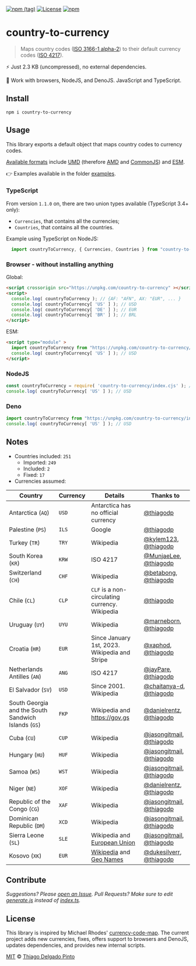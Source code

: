 [![npm (tag)](https://img.shields.io/npm/v/country-to-currency?color=green&label=NPM&style=for-the-badge)](https://github.com/thiagodp/country-to-currency/releases)
[![License](https://img.shields.io/npm/l/country-to-currency.svg?style=for-the-badge&color=green)](https://github.com/thiagodp/country-to-currency/blob/master/LICENSE.txt)
[![npm](https://img.shields.io/npm/dt/country-to-currency?style=for-the-badge&color=green)](https://www.npmjs.com/package/country-to-currency)

# country-to-currency

> Maps country codes ([ISO 3166-1 alpha-2](https://en.wikipedia.org/wiki/ISO_3166-1_alpha-2#Officially_assigned_code_elements)) to their default currency codes ([ISO 4217](https://en.wikipedia.org/wiki/ISO_4217#Active_codes)).

⚡ Just 2.3 KB (uncompressed), no external dependencies.

🎯 Work with browsers, NodeJS, and DenoJS. JavaScript and TypeScript.

## Install

```shell
npm i country-to-currency
```


## Usage

This library exports a default object that maps country codes to currency codes.

[Available formats]() include [UMD](https://github.com/umdjs/umd) (therefore [AMD](https://github.com/amdjs/amdjs-api/wiki/AMD) and [CommonJS](http://wiki.commonjs.org/wiki/CommonJS)) and
[ESM](https://developer.mozilla.org/en-US/docs/Web/JavaScript/Guide/Modules).

👉 Examples available in the folder [examples](https://github.com/thiagodp/country-to-currency/tree/master/examples).

### TypeScript

From version `1.1.0` on, there are two union types available (TypeScript 3.4+ only):
- `Currencies`, that contains all the currencies;
- `Countries`, that contains all the countries.

Example using TypeScript on NodeJS:
```typescript
  import countryToCurrency, { Currencies, Countries } from "country-to-currency";
```

### Browser - without installing anything

Global:
```html
<script crossorigin src="https://unpkg.com/country-to-currency" ></script>
<script>
  console.log( countryToCurrency ); // {AF: "AFN", AX: "EUR", ... }
  console.log( countryToCurrency[ 'US' ] ); // USD
  console.log( countryToCurrency[ 'DE' ] ); // EUR
  console.log( countryToCurrency[ 'BR' ] ); // BRL
</script>
```

ESM:
```html
<script type="module" >
  import countryToCurrency from "https://unpkg.com/country-to-currency/index.esm.js";
  console.log( countryToCurrency[ 'US' ] ); // USD
</script>
```

### NodeJS
```js
const countryToCurrency = require( 'country-to-currency/index.cjs' ); // '/index.cjs' needed since version 2.0
console.log( countryToCurrency[ 'US' ] ); // USD
```

### Deno

```js
import countryToCurrency from "https://unpkg.com/country-to-currency/index.esm.js";
console.log( countryToCurrency[ 'US' ] ); // USD
```

## Notes

- Countries included: `251`
  - Imported: `249`
  - Included: `2`
  - Fixed: `17`
- Currencies assumed:

| Country | Currency | Details | Thanks to |
|---------|----------|---------|-----------|
| Antarctica (`AQ`) | `USD` | Antarctica has no official currency | [@thiagodp](https://github.com/thiagodp)|
| Palestine (`PS`) | `ILS` | Google | [@thiagodp](https://github.com/thiagodp)|
| Turkey (`TR`) | `TRY` | Wikipedia | [@kylem123](https://github.com/kylem123), [@thiagodp](https://github.com/thiagodp)|
| South Korea (`KR`) | `KRW` | ISO 4217 | [@MunjaeLee](https://github.com/MunjaeLee), [@thiagodp](https://github.com/thiagodp)|
| Switzerland (`CH`) | `CHF` | Wikipedia | [@betabong](https://github.com/betabong), [@thiagodp](https://github.com/thiagodp)|
| Chile (`CL`) | `CLP` | `CLF` is a non-circulating currency. Wikipedia | [@thiagodp](https://github.com/thiagodp)|
| Uruguay (`UY`) | `UYU` | Wikipedia | [@marneborn](https://github.com/marneborn), [@thiagodp](https://github.com/thiagodp)|
| Croatia (`HR`) | `EUR` | Since January 1st, 2023. Wikipedia and Stripe | [@xaphod](https://github.com/xaphod), [@thiagodp](https://github.com/thiagodp)|
| Netherlands Antilles (`AN`) | `ANG` | ISO 4217 | [@jayPare](https://github.com/jayPare), [@thiagodp](https://github.com/thiagodp)|
| El Salvador (`SV`) | `USD` | Since 2001. Wikipedia | [@chaitanya-d](https://github.com/chaitanya-d), [@thiagodp](https://github.com/thiagodp)|
| South Georgia and the South Sandwich Islands (`GS`) | `FKP` | Wikipedia and https://gov.gs | [@danielrentz](https://github.com/danielrentz), [@thiagodp](https://github.com/thiagodp)|
| Cuba (`CU`) | `CUP` | Wikipedia | [@jasongitmail](https://github.com/jasongitmail), [@thiagodp](https://github.com/thiagodp)|
| Hungary (`HU`) | `HUF` | Wikipedia | [@jasongitmail](https://github.com/jasongitmail), [@thiagodp](https://github.com/thiagodp)|
| Samoa (`WS`) | `WST` | Wikipedia | [@jasongitmail](https://github.com/jasongitmail), [@thiagodp](https://github.com/thiagodp)|
| Niger (`NE`) | `XOF` | Wikipedia | [@danielrentz](https://github.com/danielrentz), [@thiagodp](https://github.com/thiagodp)|
| Republic of the Congo (`CG`) | `XAF` | Wikipedia | [@jasongitmail](https://github.com/jasongitmail), [@thiagodp](https://github.com/thiagodp)|
| Dominican Republic (`DM`) | `XCD` | Wikipedia | [@jasongitmail](https://github.com/jasongitmail), [@thiagodp](https://github.com/thiagodp)|
| Sierra Leone (`SL`) | `SLE` | Wikipedia and [European Union](https://publications.europa.eu/code/en/en-5000700.htm#fn*) | [@jasongitmail](https://github.com/jasongitmail), [@thiagodp](https://github.com/thiagodp)|
| Kosovo (`XK`) | `EUR` | [Wikipedia](https://en.wikipedia.org/wiki/Kosovo) and [Geo Names](https://geonames.wordpress.com/2010/03/08/xk-country-code-for-kosovo/) | [@dukesilverr](https://github.com/dukesilverr), [@thiagodp](https://github.com/thiagodp)|

## Contribute

_Suggestions? Please [open an Issue](https://github.com/thiagodp/country-to-currency/issues/new). Pull Requests? Make sure to edit [generate.js](generate.js) instead of [index.ts](index.ts)._

## License

This library is inspired by Michael Rhodes' [currency-code-map](https://github.com/michaelrhodes/currency-code-map). The current project adds new currencies, fixes, offers support to browsers and DenoJS, updates dependencies, and provides new internal scripts.

[MIT](LICENSE.txt) © [Thiago Delgado Pinto](https://github.com/thiagodp)

